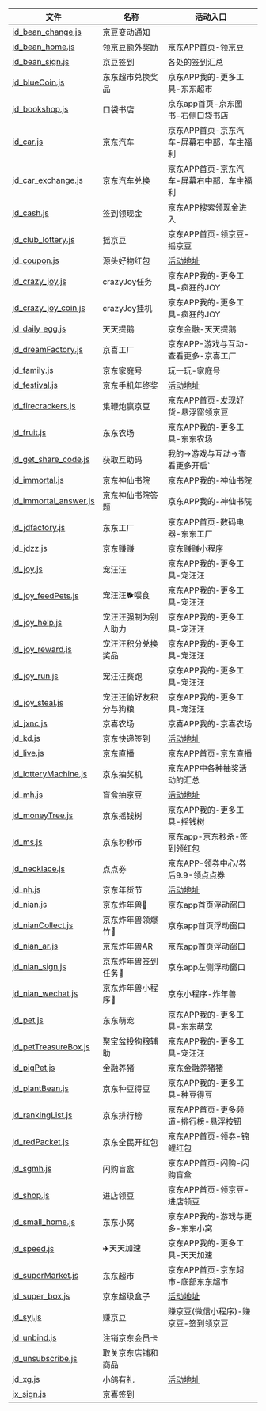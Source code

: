 
<!-- 这是隐藏信息，用来给 update_list.sh 脚本提供标记信息的，用于自动生成下面的脚本清单，请勿删除这里的标记信息。 -->
<!-- 此表格由 update_list.sh 脚本自动生成，请不要人工修改。 -->
<!-- 清单标记开始 -->
| 文件 | 名称 | 活动入口 |
| - | - | - |
|[jd_bean_change.js](https://raw.githubusercontent.com/LXK9301/jd_scripts/master/jd_bean_change.js)|京豆变动通知||
|[jd_bean_home.js](https://raw.githubusercontent.com/LXK9301/jd_scripts/master/jd_bean_home.js)|领京豆额外奖励|京东APP首页-领京豆|
|[jd_bean_sign.js](https://raw.githubusercontent.com/LXK9301/jd_scripts/master/jd_bean_sign.js)|京豆签到|各处的签到汇总|
|[jd_blueCoin.js](https://raw.githubusercontent.com/LXK9301/jd_scripts/master/jd_blueCoin.js)|东东超市兑换奖品|京东APP我的-更多工具-东东超市|
|[jd_bookshop.js](https://raw.githubusercontent.com/LXK9301/jd_scripts/master/jd_bookshop.js)|口袋书店|京东app首页-京东图书-右侧口袋书店|
|[jd_car.js](https://raw.githubusercontent.com/LXK9301/jd_scripts/master/jd_car.js)|京东汽车|京东APP首页-京东汽车-屏幕右中部，车主福利|
|[jd_car_exchange.js](https://raw.githubusercontent.com/LXK9301/jd_scripts/master/jd_car_exchange.js)|京东汽车兑换|京东APP首页-京东汽车-屏幕右中部，车主福利|
|[jd_cash.js](https://raw.githubusercontent.com/LXK9301/jd_scripts/master/jd_cash.js)|签到领现金|京东APP搜索领现金进入|
|[jd_club_lottery.js](https://raw.githubusercontent.com/LXK9301/jd_scripts/master/jd_club_lottery.js)|摇京豆|京东APP首页-领京豆-摇京豆|
|[jd_coupon.js](https://raw.githubusercontent.com/LXK9301/jd_scripts/master/jd_coupon.js)|源头好物红包|[活动地址](https://h5.m.jd.com/babelDiy/Zeus/3hhgqjj5rLjZFbi8UtaD2uex21ky/index.html?babelChannel=ttt19)|
|[jd_crazy_joy.js](https://raw.githubusercontent.com/LXK9301/jd_scripts/master/jd_crazy_joy.js)|crazyJoy任务|京东APP我的-更多工具-疯狂的JOY|
|[jd_crazy_joy_coin.js](https://raw.githubusercontent.com/LXK9301/jd_scripts/master/jd_crazy_joy_coin.js)|crazyJoy挂机|京东APP我的-更多工具-疯狂的JOY|
|[jd_daily_egg.js](https://raw.githubusercontent.com/LXK9301/jd_scripts/master/jd_daily_egg.js)|天天提鹅|京东金融-天天提鹅|
|[jd_dreamFactory.js](https://raw.githubusercontent.com/LXK9301/jd_scripts/master/jd_dreamFactory.js)|京喜工厂|京东APP-游戏与互动-查看更多-京喜工厂|
|[jd_family.js](https://raw.githubusercontent.com/LXK9301/jd_scripts/master/jd_family.js)|京东家庭号|玩一玩-家庭号|
|[jd_festival.js](https://raw.githubusercontent.com/LXK9301/jd_scripts/master/jd_festival.js)|京东手机年终奖|[活动地址](https://shopping-festival.m.jd.com)|
|[jd_firecrackers.js](https://raw.githubusercontent.com/LXK9301/jd_scripts/master/jd_firecrackers.js)|集鞭炮赢京豆|京东APP首页-发现好货-悬浮窗领京豆|
|[jd_fruit.js](https://raw.githubusercontent.com/LXK9301/jd_scripts/master/jd_fruit.js)|东东农场|京东APP我的-更多工具-东东农场|
|[jd_get_share_code.js](https://raw.githubusercontent.com/LXK9301/jd_scripts/master/jd_get_share_code.js)|获取互助码|我的->游戏与互动->查看更多开启`|
|[jd_immortal.js](https://raw.githubusercontent.com/LXK9301/jd_scripts/master/jd_immortal.js)|京东神仙书院|京东APP我的-神仙书院|
|[jd_immortal_answer.js](https://raw.githubusercontent.com/LXK9301/jd_scripts/master/jd_immortal_answer.js)|京东神仙书院答题|京东APP我的-神仙书院|
|[jd_jdfactory.js](https://raw.githubusercontent.com/LXK9301/jd_scripts/master/jd_jdfactory.js)|东东工厂|京东APP首页-数码电器-东东工厂|
|[jd_jdzz.js](https://raw.githubusercontent.com/LXK9301/jd_scripts/master/jd_jdzz.js)|京东赚赚|京东赚赚小程序|
|[jd_joy.js](https://raw.githubusercontent.com/LXK9301/jd_scripts/master/jd_joy.js)|宠汪汪|京东APP我的-更多工具-宠汪汪|
|[jd_joy_feedPets.js](https://raw.githubusercontent.com/LXK9301/jd_scripts/master/jd_joy_feedPets.js)|宠汪汪🐕喂食|京东APP我的-更多工具-宠汪汪|
|[jd_joy_help.js](https://raw.githubusercontent.com/LXK9301/jd_scripts/master/jd_joy_help.js)|宠汪汪强制为别人助力|京东APP我的-更多工具-宠汪汪|
|[jd_joy_reward.js](https://raw.githubusercontent.com/LXK9301/jd_scripts/master/jd_joy_reward.js)|宠汪汪积分兑换奖品|京东APP我的-更多工具-宠汪汪|
|[jd_joy_run.js](https://raw.githubusercontent.com/LXK9301/jd_scripts/master/jd_joy_run.js)|宠汪汪赛跑|京东APP我的-更多工具-宠汪汪|
|[jd_joy_steal.js](https://raw.githubusercontent.com/LXK9301/jd_scripts/master/jd_joy_steal.js)|宠汪汪偷好友积分与狗粮|京东APP我的-更多工具-宠汪汪|
|[jd_jxnc.js](https://raw.githubusercontent.com/LXK9301/jd_scripts/master/jd_jxnc.js)|京喜农场|京喜APP我的-京喜农场|
|[jd_kd.js](https://raw.githubusercontent.com/LXK9301/jd_scripts/master/jd_kd.js)|京东快递签到|[活动地址](https://jingcai-h5.jd.com/#/)|
|[jd_live.js](https://raw.githubusercontent.com/LXK9301/jd_scripts/master/jd_live.js)|京东直播|京东APP首页-京东直播|
|[jd_lotteryMachine.js](https://raw.githubusercontent.com/LXK9301/jd_scripts/master/jd_lotteryMachine.js)|京东抽奖机|京东APP中各种抽奖活动的汇总|
|[jd_mh.js](https://raw.githubusercontent.com/LXK9301/jd_scripts/master/jd_mh.js)|盲盒抽京豆|[活动地址](https://anmp.jd.com/babelDiy/Zeus/xKACpgVjVJM7zPKbd5AGCij5yV9/index.html?wxAppName=jd)|
|[jd_moneyTree.js](https://raw.githubusercontent.com/LXK9301/jd_scripts/master/jd_moneyTree.js)|京东摇钱树|京东APP我的-更多工具-摇钱树|
|[jd_ms.js](https://raw.githubusercontent.com/LXK9301/jd_scripts/master/jd_ms.js)|京东秒秒币|京东app-京东秒杀-签到领红包|
|[jd_necklace.js](https://raw.githubusercontent.com/LXK9301/jd_scripts/master/jd_necklace.js)|点点券|京东APP-领券中心/券后9.9-领点点券|
|[jd_nh.js](https://raw.githubusercontent.com/LXK9301/jd_scripts/master/jd_nh.js)|京东年货节|[活动地址](https://lzdz-isv.isvjcloud.com/dingzhi/vm/template/activity/940531?activityId=dzvm210168869301)|
|[jd_nian.js](https://raw.githubusercontent.com/LXK9301/jd_scripts/master/jd_nian.js)|京东炸年兽🧨|京东app首页浮动窗口|
|[jd_nianCollect.js](https://raw.githubusercontent.com/LXK9301/jd_scripts/master/jd_nianCollect.js)|京东炸年兽领爆竹🧨|京东app首页浮动窗口|
|[jd_nian_ar.js](https://raw.githubusercontent.com/LXK9301/jd_scripts/master/jd_nian_ar.js)|京东炸年兽AR|京东app首页浮动窗口|
|[jd_nian_sign.js](https://raw.githubusercontent.com/LXK9301/jd_scripts/master/jd_nian_sign.js)|京东炸年兽签到任务🧨|京东app左侧浮动窗口|
|[jd_nian_wechat.js](https://raw.githubusercontent.com/LXK9301/jd_scripts/master/jd_nian_wechat.js)|京东炸年兽小程序🧨|京东小程序-炸年兽|
|[jd_pet.js](https://raw.githubusercontent.com/LXK9301/jd_scripts/master/jd_pet.js)|东东萌宠|京东APP我的-更多工具-东东萌宠|
|[jd_petTreasureBox.js](https://raw.githubusercontent.com/LXK9301/jd_scripts/master/jd_petTreasureBox.js)|聚宝盆投狗粮辅助|京东APP我的-更多工具-宠汪汪|
|[jd_pigPet.js](https://raw.githubusercontent.com/LXK9301/jd_scripts/master/jd_pigPet.js)|金融养猪|京东金融养猪猪|
|[jd_plantBean.js](https://raw.githubusercontent.com/LXK9301/jd_scripts/master/jd_plantBean.js)|京东种豆得豆|京东APP我的-更多工具-种豆得豆|
|[jd_rankingList.js](https://raw.githubusercontent.com/LXK9301/jd_scripts/master/jd_rankingList.js)|京东排行榜|京东APP首页-更多频道-排行榜-悬浮按钮|
|[jd_redPacket.js](https://raw.githubusercontent.com/LXK9301/jd_scripts/master/jd_redPacket.js)|京东全民开红包|京东APP首页-领券-锦鲤红包|
|[jd_sgmh.js](https://raw.githubusercontent.com/LXK9301/jd_scripts/master/jd_sgmh.js)|闪购盲盒|京东APP首页-闪购-闪购盲盒|
|[jd_shop.js](https://raw.githubusercontent.com/LXK9301/jd_scripts/master/jd_shop.js)|进店领豆|京东APP首页-领京豆-进店领豆|
|[jd_small_home.js](https://raw.githubusercontent.com/LXK9301/jd_scripts/master/jd_small_home.js)|东东小窝|京东APP我的-游戏与更多-东东小窝|
|[jd_speed.js](https://raw.githubusercontent.com/LXK9301/jd_scripts/master/jd_speed.js)|✈️天天加速|京东APP我的-更多工具-天天加速|
|[jd_superMarket.js](https://raw.githubusercontent.com/LXK9301/jd_scripts/master/jd_superMarket.js)|东东超市|京东APP首页-京东超市-底部东东超市|
|[jd_super_box.js](https://raw.githubusercontent.com/LXK9301/jd_scripts/master/jd_super_box.js)|京东超级盒子|[活动地址](https://prodev.m.jd.com/mall/active/21uMxFV5yiP4ivdSbmHqv5f2aXFK/index.html?tttparams=TiOY=woeyJnTG5nIjoiMTIwLjg3NTY0MSIsImdMYXQiOiIzMS4yODMxMzYifQ7==)|
|[jd_syj.js](https://raw.githubusercontent.com/LXK9301/jd_scripts/master/jd_syj.js)|赚京豆|赚京豆(微信小程序)-赚京豆-签到领京豆|
|[jd_unbind.js](https://raw.githubusercontent.com/LXK9301/jd_scripts/master/jd_unbind.js)|注销京东会员卡||
|[jd_unsubscribe.js](https://raw.githubusercontent.com/LXK9301/jd_scripts/master/jd_unsubscribe.js)|取关京东店铺和商品||
|[jd_xg.js](https://raw.githubusercontent.com/LXK9301/jd_scripts/master/jd_xg.js)|小鸽有礼|[活动地址](https://snsdesign.jd.com/babelDiy/Zeus/4N5phvUAqZsGWBNGVJWmufXoBzpt/index.html?channel=lingsns003&scope=0&sceneid=9001&btnTips=&hideApp=0)|
|[jx_sign.js](https://raw.githubusercontent.com/LXK9301/jd_scripts/master/jx_sign.js)|京喜签到||
<!-- 清单标记结束 -->
<!-- 此表格由 update_list.sh 脚本自动生成，请不要人工修改。 -->
<!-- 这是隐藏信息，用来给 update_list.sh 脚本提供标记信息的，用于自动生成上面的脚本清单，请勿删除这里的标记信息。 -->
